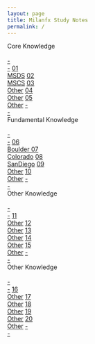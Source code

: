 ```yaml
---
layout: page
title: Milanfx Study Notes
permalink: /
---
```


<div class="block">
  <div class="btn text">
    <div class="btn name">Core Knowledge</div><br>
    <div class="block" style="grid-template-columns: 1fr 2fr 2fr 2fr 2fr 2fr 1fr;">
      <a href="/#/"       class="btn empty">-<br>-</a>
      <a href="/01-MSDS/" class="btn box1"><span class="btn box2">01</span><br>MSDS</a>
      <a href="/02-MSCS/" class="btn box1">02<br>MSCS</a>
      <a href="/#/"       class="btn box1">03<br>Other</a>
      <a href="/#/"       class="btn box1">04<br>Other</a>
      <a href="/#/"       class="btn box1">05<br>Other</a>
      <a href="/#/"       class="btn empty">-<br>-</a>
    </div>
  </div>
</div>

<div class="block">
  <div class="btn text">
    <div class="btn name">Fundamental Knowledge</div><br>
    <div class="block" style="grid-template-columns: 1fr 2fr 2fr 2fr 2fr 2fr 1fr;">
      <a href="/#/"           class="btn empty">-<br>-</a>
      <a href="/06-Boulder/"  class="btn box2">06<br>Boulder </a>
      <a href="/07-Colorado/" class="btn box2">07<br>Colorado</a>
      <a href="/08-SanDiego/" class="btn box2">08<br>SanDiego</a>
      <a href="/#/"           class="btn box2">09<br>Other</a>
      <a href="/#/"           class="btn box2">10<br>Other</a>
      <a href="/#/"           class="btn empty">-<br>-</a>
    </div>
  </div>
</div>

<div class="block">
  <div class="btn text">
    <div class="btn name">Other Knowledge</div><br>
    <div class="block" style="grid-template-columns: 1fr 2fr 2fr 2fr 2fr 2fr 1fr;">
      <a href="/#/" class="btn empty">-<br>-</a>
      <a href="/#/" class="btn box1">11<br>Other</a>
      <a href="/#/" class="btn box1">12<br>Other</a>
      <a href="/#/" class="btn box1">13<br>Other</a>
      <a href="/#/" class="btn box1">14<br>Other</a>
      <a href="/#/" class="btn box1">15<br>Other</a>
      <a href="/#/" class="btn empty">-<br>-</a>
    </div>
  </div>
</div>

<div class="block">
  <div class="btn text">
    <div class="btn name">Other Knowledge</div><br>
    <div class="block" style="grid-template-columns: 1fr 2fr 2fr 2fr 2fr 2fr 1fr;">
      <a href="/#/" class="btn empty">-<br>-</a>
      <a href="/#/" class="btn box1">16<br>Other</a>
      <a href="/#/" class="btn box1">17<br>Other</a>
      <a href="/#/" class="btn box1">18<br>Other</a>
      <a href="/#/" class="btn box1">19<br>Other</a>
      <a href="/#/" class="btn box1">20<br>Other</a>
      <a href="/#/" class="btn empty">-<br>-</a>
    </div>
  </div>
</div>
